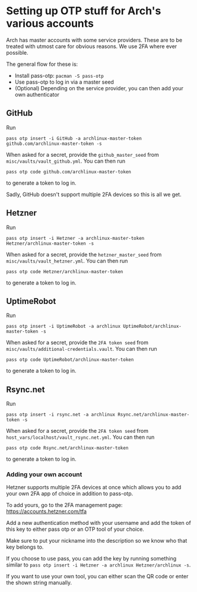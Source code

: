 # Setting up OTP stuff for Arch's various accounts

Arch has master accounts with some service providers. These are to be treated with utmost
care for obvious reasons. We use 2FA where ever possible.

The general flow for these is:
- Install pass-otp: `pacman -S pass-otp`
- Use pass-otp to log in via a master seed
- (Optional) Depending on the service provider, you can then add your own authenticator

## GitHub

Run

    pass otp insert -i GitHub -a archlinux-master-token github.com/archlinux-master-token -s

When asked for a secret, provide the `github_master_seed` from `misc/vaults/vault_github.yml`.
You can then run

    pass otp code github.com/archlinux-master-token

to generate a token to log in.

Sadly, GitHub doesn't support multiple 2FA devices so this is all we get.


## Hetzner

Run

    pass otp insert -i Hetzner -a archlinux-master-token Hetzner/archlinux-master-token -s

When asked for a secret, provide the `hetzner_master_seed` from `misc/vaults/vault_hetzner.yml`.
You can then run

    pass otp code Hetzner/archlinux-master-token

to generate a token to log in.

## UptimeRobot

Run

    pass otp insert -i UptimeRobot -a archlinux UptimeRobot/archlinux-master-token -s

When asked for a secret, provide the `2FA token seed` from `misc/vaults/additional-credentials.vault`.
You can then run

    pass otp code UptimeRobot/archlinux-master-token

to generate a token to log in.

## Rsync.net

Run

    pass otp insert -i rsync.net -a archlinux Rsync.net/archlinux-master-token -s

When asked for a secret, provide the `2FA token seed` from `host_vars/localhost/vault_rsync.net.yml`.
You can then run

    pass otp code Rsync.net/archlinux-master-token

to generate a token to log in.

### Adding your own account

Hetzner supports multiple 2FA devices at once which allows you to add your own 2FA app of choice
in addition to pass-otp.

To add yours, go to the 2FA management page: https://accounts.hetzner.com/tfa

Add a new authentication method with your username and add the token of this
key to either pass otp or an OTP tool of your choice.

Make sure to put your nickname into the description so we know who that key belongs to.

If you choose to use pass, you can add the key by running something
similar to `pass otp insert -i Hetzner -a archlinux Hetzner/archlinux -s`.

If you want to use your own tool, you can either scan the QR code or enter the shown string manually.
